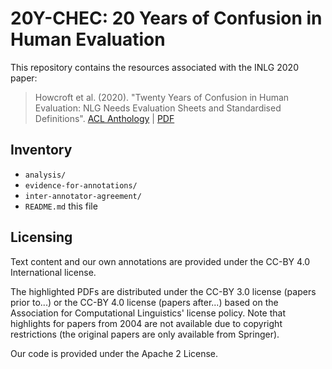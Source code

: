 # 20Y-CHEC: 20 Years of Confusion in Human Evaluation

This repository contains the resources associated with the INLG 2020 paper:

> Howcroft et al. (2020). "Twenty Years of Confusion in Human Evaluation: NLG Needs Evaluation Sheets and Standardised Definitions". [ACL Anthology](https://www.aclweb.org/anthology/2020.inlg-1.23/) | [PDF](https://www.aclweb.org/anthology/2020.inlg-1.23.pdf)

## Inventory

* `analysis/`   
* `evidence-for-annotations/`
* `inter-annotator-agreement/`  
* `README.md`
  this file

## Licensing

Text content and our own annotations are provided under the CC-BY 4.0 International license.

The highlighted PDFs are distributed under the CC-BY 3.0 license (papers prior to...) or the CC-BY 4.0 license (papers after...) based on the Association for Computational Linguistics' license policy.
Note that highlights for papers from 2004 are not available due to copyright restrictions (the original papers are only available from Springer).

Our code is provided under the Apache 2 License.